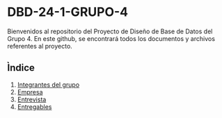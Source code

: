 # DBD-24-1-GRUPO-4
Bienvenidos al repositorio del Proyecto de Diseño de Base de Datos del Grupo 4. En este github, se encontrará todos los documentos y archivos referentes al proyecto.
## Ìndice
1. [Integrantes del grupo](01.Integrantes/integrantes.md)
2. [Empresa](02.Empresa/SeleccionEmpresa.md)
3. [Entrevista](03.Entrevista/entrevista.md)
4. [Entregables](04.Entregables/entregables.md)
